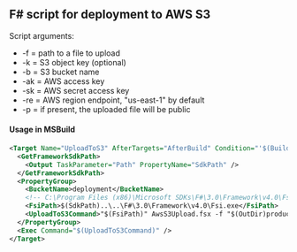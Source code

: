 F# script for deployment to AWS S3
----------------------------------
Script arguments:
* -f = path to a file to upload
* -k = S3 object key (optional)
* -b = S3 bucket name
* -ak = AWS access key
* -sk = AWS secret access key
* -re = AWS region endpoint, "us-east-1" by default
* -p = if present, the uploaded file will be public

#### Usage in MSBuild
```xml
<Target Name="UploadToS3" AfterTargets="AfterBuild" Condition="'$(BuildingInsideVisualStudio)' != 'true'">
  <GetFrameworkSdkPath>
    <Output TaskParameter="Path" PropertyName="SdkPath" />
  </GetFrameworkSdkPath>
  <PropertyGroup>
    <BucketName>deployment</BucketName>
    <!-- C:\Program Files (x86)\Microsoft SDKs\F#\3.0\Framework\v4.0\Fsi.exe -->
    <FsiPath>$(SdkPath)..\..\F#\3.0\Framework\v4.0\Fsi.exe</FsiPath>
    <UploadToS3Command>"$(FsiPath)" AwsS3Upload.fsx -f "$(OutDir)product.exe" -b "$(BucketName)" -ak AMAZONKEY -sk AMAZONSECRET -p</UploadToS3Command>
  </PropertyGroup>
  <Exec Command="$(UploadToS3Command)" />
</Target>
```